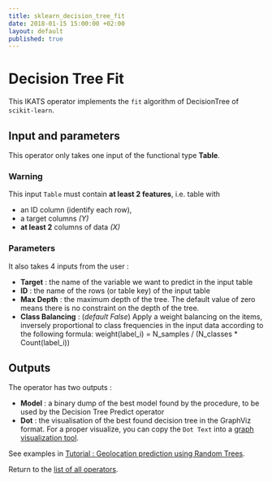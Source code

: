 ```yaml
---
title: sklearn_decision_tree_fit
date: 2018-01-15 15:00:00 +02:00
layout: default
published: true
---
```

# Decision Tree Fit

This IKATS operator implements the `fit` algorithm of DecisionTree of `scikit-learn`.


## Input and parameters

This operator only takes one input of the functional type **Table**.

### Warning
This input `Table` must contain **at least 2 features**, i.e. table with
- an ID column (identify each row),
- a target columns *(Y)*
- **at least 2** columns of data *(X)*

### Parameters
It also takes 4 inputs from the user :

- **Target** : the name of the variable we want to predict in the input table
- **ID** : the name of the rows (or table key) of the input table
- **Max Depth** : the maximum depth of the tree. The default value of zero means there is no constraint on the depth of the tree.
- **Class Balancing** : (*default False*) Apply a weight balancing on the items, inversely proportional to class frequencies in the input data according to the following formula: weight(label_i) = N_samples / (N_classes * Count(label_i))

## Outputs

The operator has two outputs :

 - **Model** : a binary dump of the best model found by the procedure, to be used by the Decision Tree Predict operator
 - **Dot** : the visualisation of the best found decision tree in the GraphViz format. For a proper visualize, you can copy the `Dot Text` into a [graph visualization tool](http://www.webgraphviz.com/).

See examples in [Tutorial : Geolocation prediction using Random Trees](/doc/tutorials/tuto_ML.html).

Return to the [list of all operators](/operators.html).
